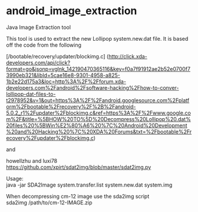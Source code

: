 # android_image_extraction
Java Image Extraction tool

This tool is used to extract the new Lollipop system.new.dat file.  It is based off the code from the following

[/bootable/recovery/updater/blockimg.c] (http://click.xda-developers.com/api/click?format=go&jsonp=vglnk_142190470365116&key=f0a7f91912ae2b52e0700f73990eb321&libId=5cae16e8-9301-4958-a825-1b2e22d175a3&loc=http%3A%2F%2Fforum.xda-developers.com%2Fandroid%2Fsoftware-hacking%2Fhow-to-conver-lollipop-dat-files-to-t2978952&v=1&out=https%3A%2F%2Fandroid.googlesource.com%2Fplatform%2Fbootable%2Frecovery%2F%2B%2Fandroid-5.0.2_r1%2Fupdater%2Fblockimg.c&ref=https%3A%2F%2Fwww.google.com%2F&title=%5BHOW%20TO%5D%20Decompress%20Lollipop%20.dat%20files%20%5BWin%E2%80%A6%20%7C%20Android%20Development%20and%20Hacking%20%7C%20XDA%20Forums&txt=%2Fbootable%2Frecovery%2Fupdater%2Fblockimg.c)

and

howellzhu and luxi78  
https://github.com/xpirt/sdat2img/blob/master/sdat2img.py


Usage:  
java -jar SDA2Image system.transfer.list system.new.dat system.img

When decompressing cm-12 image use the sda2img script  
sda2img /path/to/cm-12-IMAGE.zip


